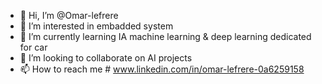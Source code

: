 - 👋 Hi, I’m @Omar-lefrere
- 👀 I’m interested in embadded system 
- 🌱 I’m currently learning IA machine learning &  deep learning dedicated for car
- 💞️ I’m looking to collaborate on AI projects
- 📫 How to reach me # www.linkedin.com/in/omar-lefrere-0a6259158

<!---
Omar-lefrere/Omar-lefrere is a ✨ special ✨ repository because its `README.md` (this file) appears on your GitHub profile.
You can click the Preview link to take a look at your changes.
--->
